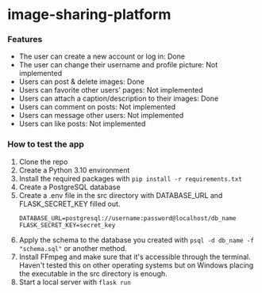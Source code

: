 # image-sharing-platform


### Features
- The user can create a new account or log in: Done
- The user can change their username and profile picture: Not implemented
- Users can post & delete images: Done
- Users can favorite other users' pages: Not implemented
- Users can attach a caption/description to their images: Done
- Users can comment on posts: Not implemented
- Users can message other users: Not implemented
- Users can like posts: Not implemented

###  How to test the app
1. Clone the repo
2. Create a Python 3.10 environment
3. Install the required packages with `pip install -r requirements.txt`
4. Create a PostgreSQL database
5. Create a .env file in the src directory with DATABASE_URL and FLASK_SECRET_KEY filled out.
   ```
   DATABASE_URL=postgresql://username:password@localhost/db_name
   FLASK_SECRET_KEY=secret_key
   ```
7. Apply the schema to the database you created with `psql -d db_name -f "schema.sql"` or another method.
8. Install FFmpeg and make sure that it's accessible through the terminal. Haven't tested this on other operating systems but on Windows placing the executable in the src directory is enough.
9. Start a local server with `flask run`

